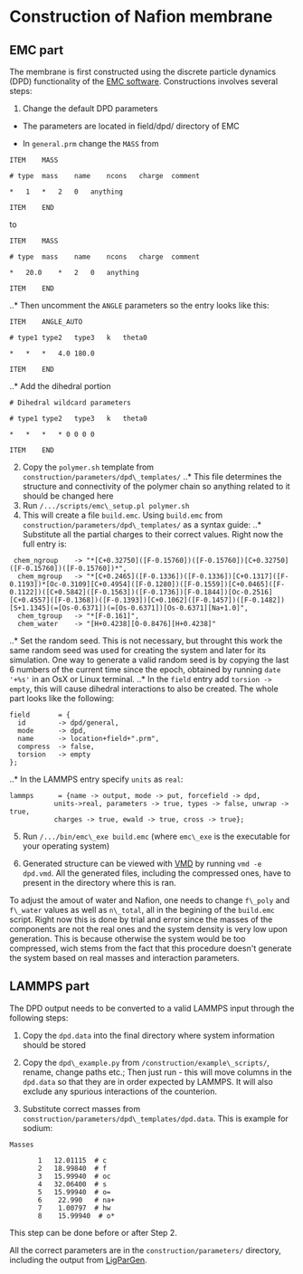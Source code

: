 # Construction of Nafion membrane

## EMC part

The membrane is first constructed using the discrete particle dynamics (DPD) functionality of the [EMC software](http://montecarlo.sourceforge.net/emc/Welcome.html). Constructions involves several steps:

1. Change the default DPD parameters

* The parameters are located in field/dpd/ directory of EMC

* In `general.prm` change the `MASS` from
```
ITEM    MASS

# type  mass    name    ncons   charge  comment

*   1   *   2   0   anything

ITEM    END

```
to 

```
ITEM    MASS

# type  mass    name    ncons   charge  comment

*   20.0    *   2   0   anything
 
ITEM    END

```

..* Then uncomment the `ANGLE` parameters so the entry looks like this:

```
ITEM    ANGLE_AUTO

# type1 type2   type3   k   theta0

*   *   *   4.0 180.0

ITEM    END 

``` 

..* Add the dihedral portion

```
# Dihedral wildcard parameters

# type1 type2   type3   k   theta0

*   *   *   * 0 0 0 0

ITEM    END
```

2. Copy the `polymer.sh` template from `construction/parameters/dpd\_templates/`
..* This file determines the structure and connectivity of the polymer chain so anything related to it should be changed here
3. Run `/.../scripts/emc\_setup.pl polymer.sh`
4. This will create a file `build.emc`. Using `build.emc` from `construction/parameters/dpd\_templates/` as a syntax guide:
..* Substitute all the partial charges to their correct values. Right now the full entry is:

```
 chem_ngroup    -> "*[C+0.32750]([F-0.15760])([F-0.15760])[C+0.32750]([F-0.15760])([F-0.15760])*",
  chem_mgroup   -> "*[C+0.2465]([F-0.1336])([F-0.1336])[C+0.1317]([F-0.1193])*[Oc-0.3109][C+0.4954]([F-0.1280])([F-0.1559])[C+0.0465]([F-0.1122])([C+0.5842]([F-0.1563])([F-0.1736])[F-0.1844])[Oc-0.2516][C+0.4557]([F-0.1368])([F-0.1393])[C+0.1062]([F-0.1457])([F-0.1482])[S+1.1345](=[Os-0.6371])(=[Os-0.6371])[Os-0.6371][Na+1.0]",
  chem_tgroup   -> "*[F-0.161]",
  chem_water    -> "[H+0.4238][O-0.8476][H+0.4238]"
```
..* Set the random seed. This is not necessary, but throught this work the same random seed was used for creating the system and later for its simulation. One way to generate a valid random seed is by copying the last 6 numbers of the current time since the epoch, obtained by running `date '+%s'` in an OsX or Linux terminal.
..* In the `field` entry add `torsion -> empty`, this will cause dihedral interactions to also be created. The whole part looks like the following:

```
field       = {
  id        -> dpd/general,
  mode      -> dpd,
  name      -> location+field+".prm",
  compress  -> false,
  torsion   -> empty
};
```
..* In the LAMMPS entry specify `units` as `real`:

```
lammps      = {name -> output, mode -> put, forcefield -> dpd,
           units->real, parameters -> true, types -> false, unwrap -> true,
           charges -> true, ewald -> true, cross -> true};
```
5. Run `/.../bin/emc\_exe build.emc` (where `emc\_exe` is the executable for your operating system)

6. Generated structure can be viewed with [VMD](https://www.ks.uiuc.edu/Research/vmd/) by running `vmd -e dpd.vmd`. All the generated files, including the compressed ones, have to present in the directory where this is ran.

To adjust the amout of water and Nafion, one needs to change `f\_poly` and `f\_water` values as well as `n\_total`, all in the begining of the `build.emc` script. Right now this is done by trial and error since the masses of the components are not the real ones and the system density is very low upon generation. This is because otherwise the system would be too compressed, wich stems from the fact that this procedure doesn't generate the system based on real masses and interaction parameters.

## LAMMPS part

The DPD output needs to be converted to a valid LAMMPS input through the following steps:

1. Copy the `dpd.data` into the final directory where system information should be stored

2. Copy the `dpd\_example.py` from `/construction/example\_scripts/`, rename, change paths etc.; Then just run - this will move columns in the `dpd.data` so that they are in order expected by LAMMPS. It will also exclude any spurious interactions of the counterion. 

3. Substitute correct masses from `construction/parameters/dpd\_templates/dpd.data`. This is example for sodium:

```
Masses

       1   12.01115  # c
       2   18.99840  # f
       3   15.99940  # oc
       4   32.06400  # s
       5   15.99940  # o=
       6    22.990   # na+
       7    1.00797  # hw
       8    15.99940  # o*

```

This step can be done before or after Step 2.

All the correct parameters are in the `construction/parameters/` directory, including the output from [LigParGen](http://zarbi.chem.yale.edu/ligpargen/).  
